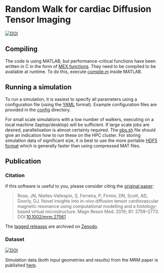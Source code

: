# Random Walk for cardiac Diffusion Tensor Imaging

[![DOI](https://zenodo.org/badge/DOI/10.5281/zenodo.4506756.svg)](https://doi.org/10.5281/zenodo.4506756)

## Compiling

The code is using MATLAB, but performance-critical functions have been written in C in the form of [MEX functions](https://uk.mathworks.com/help/matlab/call-mex-file-functions.html). They need to be compiled to be available at runtime. To do this, execute [compile.m](./compile.m) inside MATLAB.

## Running a simulation

To run a simulation, it is easiest to specify all parameters using a configuration file (using the [YAML](https://en.wikipedia.org/wiki/YAML) format). Example configuration files are provided in the [config](./config/) directory.

For small scale simulations with a low number of walkers, executing on a local machine (laptop/desktop) will be sufficient. If large scale jobs are desired, parallelisation is almost certainly required. The [pbs.sh](./pbs.sh) file should give an indication how to run these on the HPC cluster. For storing simulation data of significant size, it is best to use the more portable [HDF5 format](https://uk.mathworks.com/help/matlab/hdf5-files.html) which is generally faster than using compressed MAT files.

## Publication

### Citation

If this software is useful to you, please consider citing the [original paper](https://doi.org/10.1002/mrm.27561):

> Rose, JN, Nielles-Vallespin, S, Ferreira, P, Firmin, DN, Scott, AD, Doorly, DJ. Novel insights into in-vivo diffusion tensor cardiovascular magnetic resonance using computational modelling and a histology‐based virtual microstructure. Magn Reson Med. 2019; 81: 2759–2773. DOI:[10.1002/mrm.27561](https://doi.org/10.1002/mrm.27561)

The [tagged releases](https://github.com/janniklasrose/RWcDTI/releases) are archived on [Zenodo](https://doi.org/10.5281/zenodo.4506756).

### Dataset

[![DOI](https://zenodo.org/badge/DOI/10.5281/zenodo.3925758.svg)](https://doi.org/10.5281/zenodo.3925758)

Simulation data (both input geometries and results) from the MRM paper is published [here](https://doi.org/10.5281/zenodo.3925758).

